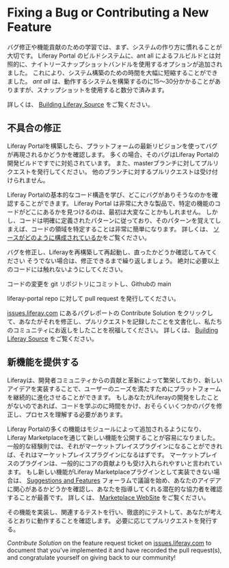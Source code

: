 # Fixing a Bug or Contributing a New Feature

バグ修正や機能貢献のための学習では、まず、システムの作り方に慣れることが大切です。 Liferay Portal のビルドシステムに、ant all によるフルビルドとは対照的に、ナイトリースナップショットバンドルを使用するオプションが追加されました。 これにより、システム構築のための時間を大幅に短縮することができました。 *ant all* は、動作するシステムを構築するのに15〜30分かかることがありますが、スナップショットを使用すると数分で済みます。

詳しくは、 [Building Liferay Source](./building-liferay-source.md) をご覧ください。

## 不具合の修正

Liferay Portalを構築したら、プラットフォームの最新リビジョンを使ってバグが再現されるかどうかを確認します。 多くの場合、そのバグはLiferay Portalの開発ビルドですでに対処されています。 また、masterブランチに対してプルリクエストを発行してください。 他のブランチに対するプルリクエストは受け付けられません。

Liferay Portalの基本的なコード構造を学び、どこにバグがありそうなのかを確認することができます。 Liferay Portal は非常に大きな製品で、特定の機能のコードがどこにあるかを見つけるのは、最初は大変なことかもしれません。 しかし、コードは明確に定義されたパターンに従っており、そのパターンを覚えてしまえば、コードの領域を特定することは非常に簡単になります。 詳しくは、 [ソースがどのように構成されているか](./organizing-the-source.md)をご覧ください。

バグを修正し、Liferayを再構築して再起動し、直ったかどうか確認してみてください そうでない場合は、修正できるまで繰り返しましょう。 絶対に必要以上のコードには触れないようにしてください。

コードの変更を git リポジトリにコミットし、Github</a>の main

liferay-portal repo に対して pull request を発行してください。</p> 

[issues.liferay.com](https://issues.liferay.com/secure/Dashboard.jspa) にあるバグレポートの Contribute Solution をクリックして、あなたがそれを修正し、プルリクエストを記録したことを文書化し、私たちのコミュニティにお返しをしたことを祝福してください。 詳しくは、 [Building Liferay Source](./building-liferay-source.md) をご覧ください。



## 新機能を提供する

Liferayは、開発者コミュニティからの貢献と革新によって繁栄しており、新しいアイデアを実装することで、ユーザーのニーズを満たすためにプラットフォームを継続的に進化させることができます。 もしあなたがLiferayの開発をしたことがないのであれば、コードを学ぶのに時間をかけ、おそらくいくつかのバグを修正し、プロセスを理解する必要があります。 

Liferay Portalの多くの機能はモジュールによって追加されるようになり、Liferay Marketplaceを通じて新しい機能を公開することが容易になりました。 一般的な経験則では、それがマーケットプレイスプラグインになることができれば、それはマーケットプレイスプラグインになるはずです。 マーケットプレイスのプラグインは、一般的にコアの貢献よりも受け入れられやすいと言われています。 もし新しい機能がLiferay Marketplaceプラグインとして実装できない場合は、 [Suggestions and Features](https://liferay.dev/en/forums-redirect/-/message_boards/category/1108052) フォーラムで議論を始め、あなたのアイデアに関心があるかどうかを確認し、あなたを指導してくれる潜在的な協力者を確認することが最善です。 詳しくは、 [Marketplace WebSite](https://marketplace.liferay.dev/) をご覧ください。

その機能を実装し、関連するテストを行い、徹底的にテストして、あなたが考えるとおりに動作することを確認します。 必要に応じてプルリクエストを発行する。

*Contribute Solution* on the feature request ticket on [issues.liferay.com](https://issues.liferay.com/secure/Dashboard.jspa) to document that you've implemented it and have recorded the pull request(s), and congratulate yourself on giving back to our community!